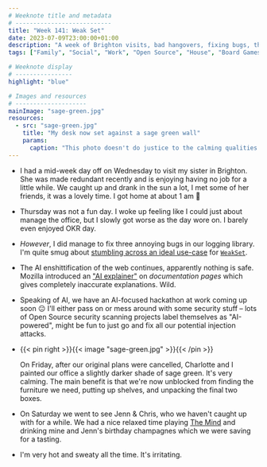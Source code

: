 ```yaml
---
# Weeknote title and metadata
# ---------------------------
title: "Week 141: Weak Set"
date: 2023-07-09T23:00:00+01:00
description: "A week of Brighton visits, bad hangovers, fixing bugs, the AI-enshittification of the web, hackathon ideas, calming sage green paint, and a champagne tasting."
tags: ["Family", "Social", "Work", "Open Source", "House", "Board Games", "Champagne"]

# Weeknote display
# ----------------
highlight: "blue"

# Images and resources
# --------------------
mainImage: "sage-green.jpg"
resources:
  - src: "sage-green.jpg"
    title: "My desk now set against a sage green wall"
    params:
      caption: "This photo doesn't do justice to the calming qualities of this green"
---
```


  * I had a mid-week day off on Wednesday to visit my sister in Brighton. She was made redundant recently and is enjoying having no job for a little while. We caught up and drank in the sun a lot, I met some of her friends, it was a lovely time. I got home at about 1 am :grimacing:

  * Thursday was not a fun day. I woke up feeling like I could just about manage the office, but I slowly got worse as the day wore on. I barely even enjoyed OKR day.

  * _However_, I did manage to fix three annoying bugs in our logging library. I'm quite smug about [stumbling across an ideal use-case](https://github.com/Financial-Times/dotcom-reliability-kit/pull/621) for [`WeakSet`](https://developer.mozilla.org/en-US/docs/Web/JavaScript/Reference/Global_Objects/WeakSet).

  * The AI enshittification of the web continues, apparently nothing is safe. Mozilla introduced an ["AI explainer"](https://www.theregister.com/2023/07/06/mozilla_ai_explain_shift/) on _documentation pages_ which gives completely inaccurate explanations. Wild.

  * Speaking of AI, we have an AI-focused hackathon at work coming up soon :neutral_face: I'll either pass on or mess around with some security stuff – lots of Open Source security scanning projects label themselves as "AI-powered", might be fun to just go and fix all our potential injection attacks.

  * {{< pin right >}}{{< image "sage-green.jpg" >}}{{< /pin >}}

    On Friday, after our original plans were cancelled, Charlotte and I painted our office a slightly darker shade of sage green. It's very calming. The main benefit is that we're now unblocked from finding the furniture we need, putting up shelves, and unpacking the final two boxes.

  * On Saturday we went to see Jenn & Chris, who we haven't caught up with for a while. We had a nice relaxed time playing [The Mind](https://boardgamegeek.com/boardgame/244992/mind) and drinking mine and Jenn's birthday champagnes which we were saving for a tasting.

  * I'm very hot and sweaty all the time. It's irritating.
